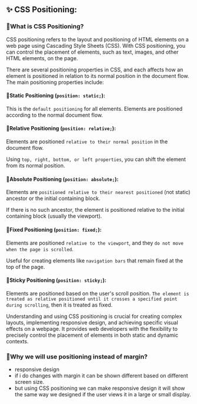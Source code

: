 ## ✨ CSS Positioning:

### 🎇What is CSS Positioning?

CSS positioning refers to the layout and positioning of HTML elements on a web page using Cascading Style Sheets (CSS). With CSS positioning, you can control the placement of elements, such as text, images, and other HTML elements, on the page.

There are several positioning properties in CSS, and each affects how an element is positioned in relation to its normal position in the document flow. The main positioning properties include:

#### 🧨Static Positioning (`position: static;`):

This is the `default positioning` for all elements.
Elements are positioned according to the normal document flow.

#### 🧨Relative Positioning (`position: relative;`):

Elements are positioned `relative to their normal position` in the document flow.

Using `top, right, bottom, or left properties`, you can shift the element from its normal position.

#### 🧨Absolute Positioning (`position: absolute;`):

Elements are `positioned relative to their nearest positioned` (not static) ancestor or the initial containing block.

If there is no such ancestor, the element is positioned relative to the initial containing block (usually the viewport).

#### 🧨Fixed Positioning (`position: fixed;`):

Elements are positioned `relative to the viewport`, and they `do not move when the page is scrolled`.

Useful for creating elements like `navigation bars` that remain fixed at the top of the page.

#### 🧨Sticky Positioning (`position: sticky;`):

Elements are positioned based on the user's scroll position.
`The element is treated as relative positioned until it crosses a specified point during scrolling`, then it is treated as fixed.

Understanding and using CSS positioning is crucial for creating complex layouts, implementing responsive design, and achieving specific visual effects on a webpage. It provides web developers with the flexibility to precisely control the placement of elements in both static and dynamic contexts.

### 🎇Why we will use positioning instead of margin?

- responsive design
- if i do changes with margin it can be shown different based on different screen size.
- but using CSS positioning we can make responsive design it will show the same way we designed if the user views it in a large or small display.

